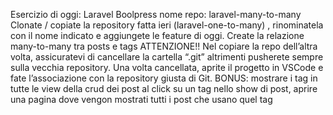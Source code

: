 Esercizio di oggi: Laravel Boolpress
nome repo: laravel-many-to-many
Clonate / copiate la repository fatta ieri (laravel-one-to-many) , rinominatela con il nome indicato e aggiungete le feature di oggi.
Create la relazione many-to-many tra posts e tags
ATTENZIONE!!
Nel copiare la repo dell’altra volta, assicuratevi di cancellare la cartella “.git” altrimenti pusherete sempre sulla vecchia repository.
Una volta cancellata, aprite il progetto in VSCode e fate l’associazione con la repository giusta di Git.
BONUS:
mostrare i tag in tutte le view della crud dei post
al click su un tag nello show di post, aprire una pagina dove vengon mostrati tutti i post che usano quel tag